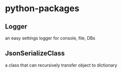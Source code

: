 # python-packages

## Logger
an easy settings logger for console, file, DBs

## JsonSerializeClass
a class that can recursively transfer object to dictionary
